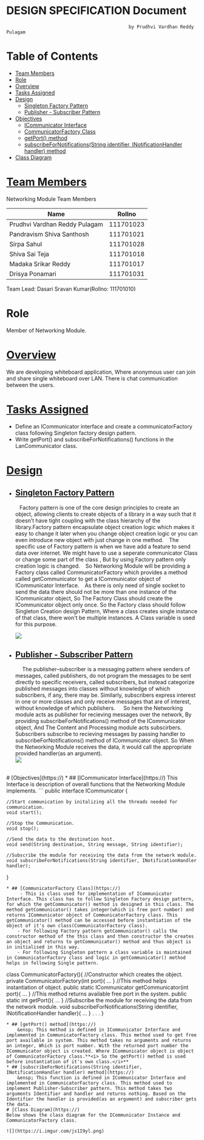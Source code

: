 # **DESIGN SPECIFICATION Document**
                                                 by Prudhvi Vardhan Reddy Pulagam
    
# Table of Contents
* [Team Members](#Team-Members)
* [Role](#Role)
* [Overview](#Overview)
* [Tasks Assigned](#Tasks-Assigned)
* [Design](#Design)
    * [Singleton Factory Pattern](#Single-Factory-Pattern)
    * [Publisher - Subscriber Pattern](#Publisher-Subscriber-Pattern)
* [Objectives](#Objectives)
    * [ICommunicator Interface](#ICommunicator-Interface)
    * [CommunicatorFactory Class](#Communicator-Class)
    * [getPort() method](#getPort()-method)
    * [subscribeForNotifications(String identifier, INotificationHandler handler) method](#subscribeForNotifications()-method)
* [Class Diagram](#Class-Diagram)

# [Team Members](https://)
Networking Module Team Members

| Name | Rollno |
| -------- | -------- |
| Prudhvi Vardhan Reddy Pulagam     | 111701023    |
| Pandravism Shiva Santhosh         | 111701021|
| Sirpa Sahul| 111701028|
| Shiva Sai Teja|111701018|
| Madaka Srikar Reddy| 111701017|
| Drisya Ponamari| 111701031|

Team Lead: Dasari Sravan Kumar(Rollno: 111701010)

# Role
Member of Networking Module.
# [Overview](https://)
We are developing whiteboard application, Where anonymous user can join and share single whiteboard over LAN. There is chat communication between the users.
# [Tasks Assigned](https://)
* Define an ICommunicator interface and create a communicatorFactory class following Singleton factory design pattern.
* Write getPort() and subscribeForNotifications() functions in the LanCommunicator class.
# [Design](https://)
* ## [Singleton Factory Pattern](https://)
    &ensp; Factory pattern is one of the core design principles to create an object, allowing clients to create objects of a library in a way such that it doesn’t have tight coupling with the class hierarchy of the library.Factory pattern encapsulate object creation logic which makes it easy to change it later when you change object creation logic or you can even introduce new object with just change in one method.
   &ensp; The specific use of Factory pattern is when we have add a feature to send data over internet. We might have to use a seperate communicator Class or change some part of the class , But by using Factory pattern only creation logic is changed.
    &ensp; So Networking Module will be providing a Factory class called CommunicatorFactory which provides a method called getCommunicator to get a ICommunicator object of ICommunicator Interface.
    &ensp; As there is only need of single socket to send the data there should not be more than one instance of the ICommunicator object, So The Factory Class should create the ICommunicator object only once. So the Factory class should follow Singleton Creation design Pattern, Where a class creates single instance of that class, there won't be multiple instances. A Class variable is used for this purpose.
    <br />
    
    ![](https://i.imgur.com/MJbJsci.png)





* ## [Publisher - Subscriber Pattern](https://)
     &emsp; The publisher–subscriber is a messaging pattern where senders of messages, called publishers, do not program the messages to be sent directly to specific receivers, called subscribers, but instead categorize published messages into classes without knowledge of which subscribers, if any, there may be. Similarly, subscribers express interest in one or more classes and only receive messages that are of interest, without knowledge of which publishers.
     &emsp; So here the Networking module acts as publisher for recieving messages over the network, By providing subscribeForNotifications() method of the ICommunicator object, And The Content and Processing module acts subscirbers. Subscribers subscribe to recieving messages by passing handler to subscribeForNotifications() method of ICommunicator object. So When the Networking Module receives the data, it would call the appropriate provided handler(as an argument).
    <br />
![](https://i.imgur.com/0HElJDr.png )
<br />
# [Objectives](https://)
* ## [ICommunicator Interface](https://)
    This Interface is description of overall functions that the Networking Module implements.
```
public interface ICommunicator {

    //Start communication by initalizing all the threads needed for communication. 
    void start();
    
    //Stop the Communication.
    void stop();
    
    //Send the data to the destination host.
    void send(String destination, String message, String identifier);
    
    //Subscribe the module for receiving the data from the network module.
    void subscribeForNotifications(String identifier, INotificationHandler handler);
}
```
* ## [CommunicatorFactory Class](https://)
     - This is class used for implementation of ICommunicator Interface. This class has to follow Singleton Factory design pattern, for which the getCommunicator() method is designed in this class. The method getCommunicator() takes integer(which is free port number) and returns ICommunicator object of CommunicatorFactory class. This getCommunicator() method can be accessed before instantiation of the object of it's own class(CommunicatorFactory class).
    - For following Factory pattern getCommunicator() calls the constructor method of the this class and then constructor the creates an object and returns to getCommunicator() method and thus object is in initialised in this way.
    - For following Singleton pattern a class variable is maintained in CommunicatorFactory class and logic in getCommunicator() method helps in following Single pattern.
```
class CommunicatorFactory(){
    //Constructor which creates the object.
    private CommunicatorFactory(int port){
        ...
    }
    //This method helps instantiation of object.
    public static ICommunicator getCommunicator(int port){
        ...
    }
    //This method returns available free port in the system.
    public static int getPort(){
        ...
    }
    //Subscribe the module for receiving the data from the network module.
    void subscribeForNotifications(String identifier, INotificationHandler handler){
        ...
    }
    .
    .
    .
}
```
* ## [getPort() method](https://)
    &ensp; This method is defined in ICommunicator Interface and implemented in CommunicatorFactory class. This method used to get free port available in system. This method takes no arguments and returns an integer, Which is port number. With the returned port number the ICommunicator object is created. Where ICommunicator object is object of CommunicatorFactory class.**<i> So the getPort() method is used before instantiation of it's own class.</i>**
* ## [subscribeForNotifications(String identifier, INotificationHandler handler) method](https://)
    &ensp; This function is defined in ICommunicator Interface and implemented in CommunicatorFactory class. This method used to implement Publisher-Subscriber pattern. This method takes two arguments Identifier and handler and returns nothing. Based on the Identifier the handler is provided(as an argument) and subscriber gets the data.
# [Class Diagram](https://)
Below shows the class diagram for the ICommunicator Instance and CommunicatorFactory class.

![](https://i.imgur.com/js1I9yl.png)



